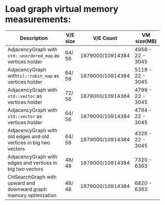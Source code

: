 # Load graph virtual memory measurements:


| Description   | V/E size | V/E Count | VM size(MB) |
| ------ | ---- | -------- | ----------------------- |
| AdjacencyGraph with `std::unordered_map` as vertices holder | 64/ 56 | 1879000/10914384 | 4956 - 22 - 3045 |
| AdjacencyGraph with`tsl::robin_map` as vertices holder | 64/ 56 | 1879000/10914384 | 5119 - 22 - 3045 |
| AdjacencyGraph with `std::vector` as vertices holder | 72/ 56 | 1879000/10914384 | 4799 - 22 - 3045 |
| AdjacencyGraph with `std::vector` as vertices holder | 64/ 56 | 1879000/10914384 | 4784 - 22 - 3045 |
| AdjacencyGraph with old edges and old vertices in big two vectors | 64/ 56 | 1879000/10914384 | 4326 - 22 - 3045 |
| AdjacencyGraph with edges and vertices in big two vectors | 48/ 48 | 1879000/10914384 | 7320 - 6363 |
| CHSearchGraph with upward and downward graph memory optimization | 48/ 48 | 1879000/10914384 | 6820 - 6363 |








